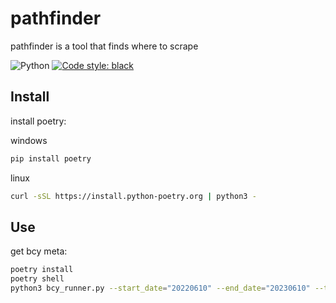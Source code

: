# pathfinder
pathfinder is a tool that finds where to scrape

![Python](https://img.shields.io/badge/python-3.10-blue.svg) 
[![Code style: black](https://img.shields.io/badge/code%20style-black-000000.svg)](https://github.com/psf/black)

## Install

install poetry:

windows    
```bash
pip install poetry
```

linux
```bash
curl -sSL https://install.python-poetry.org | python3 -
```

## Use
get bcy meta:
```bash
poetry install
poetry shell
python3 bcy_runner.py --start_date="20220610" --end_date="20230610" --target_dir="jsons"
```